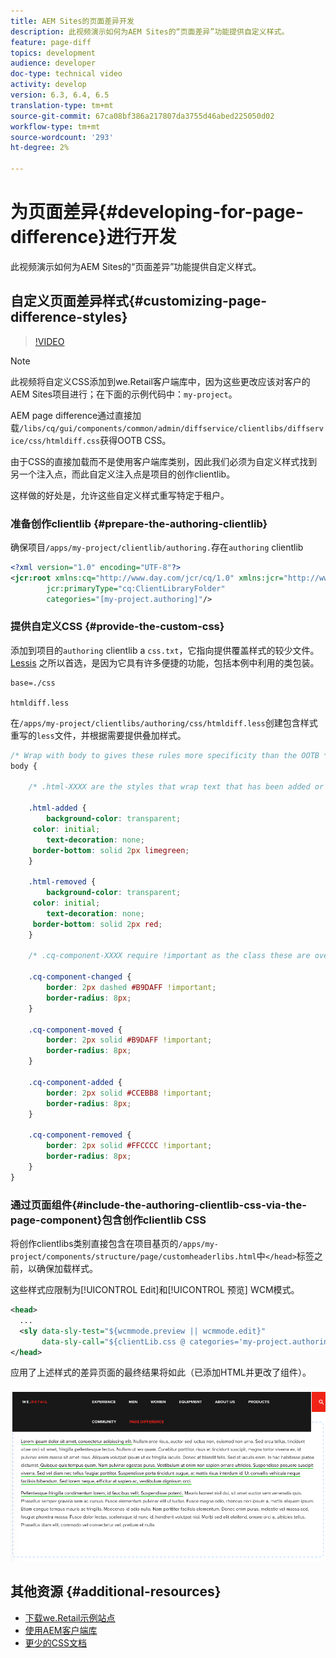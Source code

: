 ```yaml
---
title: AEM Sites的页面差异开发
description: 此视频演示如何为AEM Sites的“页面差异”功能提供自定义样式。
feature: page-diff
topics: development
audience: developer
doc-type: technical video
activity: develop
version: 6.3, 6.4, 6.5
translation-type: tm+mt
source-git-commit: 67ca08bf386a217807da3755d46abed225050d02
workflow-type: tm+mt
source-wordcount: '293'
ht-degree: 2%

---
```



# 为页面差异{#developing-for-page-difference}进行开发

此视频演示如何为AEM Sites的“页面差异”功能提供自定义样式。

## 自定义页面差异样式{#customizing-page-difference-styles}

>[!VIDEO](https://video.tv.adobe.com/v/18871/?quality=9&learn=on)

>[!NOTE]
>
>此视频将自定义CSS添加到we.Retail客户端库中，因为这些更改应该对客户的AEM Sites项目进行；在下面的示例代码中：`my-project`。

AEM page difference通过直接加载`/libs/cq/gui/components/common/admin/diffservice/clientlibs/diffservice/css/htmldiff.css`获得OOTB CSS。

由于CSS的直接加载而不是使用客户端库类别，因此我们必须为自定义样式找到另一个注入点，而此自定义注入点是项目的创作clientlib。

这样做的好处是，允许这些自定义样式重写特定于租户。

### 准备创作clientlib {#prepare-the-authoring-clientlib}

确保项目`/apps/my-project/clientlib/authoring.`存在`authoring` clientlib

```xml
<?xml version="1.0" encoding="UTF-8"?>
<jcr:root xmlns:cq="http://www.day.com/jcr/cq/1.0" xmlns:jcr="http://www.jcp.org/jcr/1.0"
        jcr:primaryType="cq:ClientLibraryFolder"
        categories="[my-project.authoring]"/>
```

### 提供自定义CSS {#provide-the-custom-css}

添加到项目的`authoring` clientlib a `css.txt`，它指向提供覆盖样式的较少文件。 [Lessis](https://lesscss.org/) 之所以首选，是因为它具有许多便捷的功能，包括本例中利用的类包装。

```shell
base=./css

htmldiff.less
```

在`/apps/my-project/clientlibs/authoring/css/htmldiff.less`创建包含样式重写的`less`文件，并根据需要提供叠加样式。

```css
/* Wrap with body to gives these rules more specificity than the OOTB */
body {

    /* .html-XXXX are the styles that wrap text that has been added or removed */

    .html-added {
        background-color: transparent;
     color: initial;
        text-decoration: none;
     border-bottom: solid 2px limegreen;
    }

    .html-removed {
        background-color: transparent;
     color: initial;
        text-decoration: none;
     border-bottom: solid 2px red;
    }

    /* .cq-component-XXXX require !important as the class these are overriding uses it. */

    .cq-component-changed {
        border: 2px dashed #B9DAFF !important;
        border-radius: 8px;
    }
    
    .cq-component-moved {
        border: 2px solid #B9DAFF !important;
        border-radius: 8px;
    }

    .cq-component-added {
        border: 2px solid #CCEBB8 !important;
        border-radius: 8px;
    }

    .cq-component-removed {
        border: 2px solid #FFCCCC !important;
        border-radius: 8px;
    }
}
```

### 通过页面组件{#include-the-authoring-clientlib-css-via-the-page-component}包含创作clientlib CSS

将创作clientlibs类别直接包含在项目基页的`/apps/my-project/components/structure/page/customheaderlibs.html`中`</head>`标签之前，以确保加载样式。

这些样式应限制为[!UICONTROL Edit]和[!UICONTROL 预览] WCM模式。

```xml
<head>
  ...
  <sly data-sly-test="${wcmmode.preview || wcmmode.edit}" 
       data-sly-call="${clientLib.css @ categories='my-project.authoring'}"/>
</head>
```

应用了上述样式的差异页面的最终结果将如此（已添加HTML并更改了组件）。

![页面差异](assets/page-diff.png)

## 其他资源 {#additional-resources}

* [下载we.Retail示例站点](https://github.com/Adobe-Marketing-Cloud/aem-sample-we-retail/releases)
* [使用AEM客户端库](https://helpx.adobe.com/experience-manager/6-5/sites/developing/using/clientlibs.html)
* [更少的CSS文档](https://lesscss.org/)
